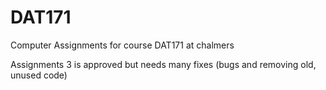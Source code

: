 # DAT171

Computer Assignments for course DAT171 at chalmers

Assignments 3 is approved but needs many fixes (bugs and removing old, unused code)
